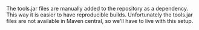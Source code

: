 The tools.jar files are manually added to the repository as a dependency. This way it is easier to have reproducible builds.
Unfortunately the tools.jar files are not available in Maven central, so we'll have to live with this setup.